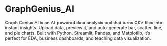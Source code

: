 # GraphGenius_AI
Graph Genius AI is an AI-powered data analysis tool that turns CSV files into instant insights. Upload data, preview it, and auto-generate bar, scatter, line, and pie charts. Built with Python, Streamlit, Pandas, and Matplotlib, it’s perfect for EDA, business dashboards, and teaching data visualization.
